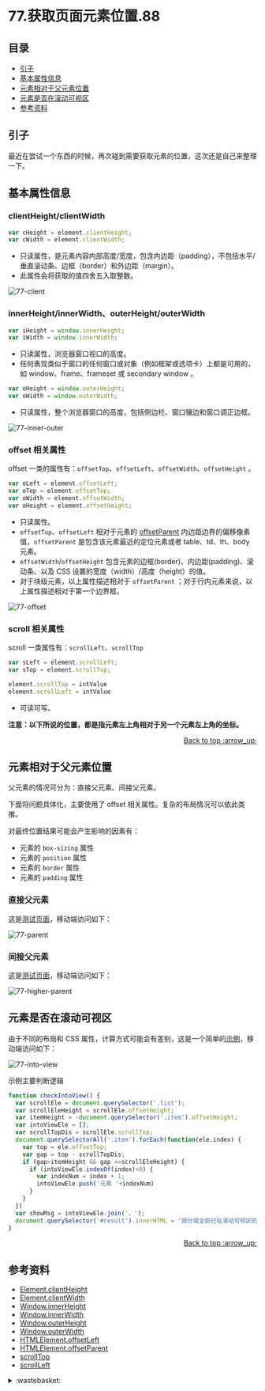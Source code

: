 # 77.获取页面元素位置.88
## <a name="index"></a> 目录
- [引子](#start)
- [基本属性信息](#attribute)
- [元素相对于父元素位置](#situation1)
- [元素是否在滚动可视区](#situation2)
- [参考资料](#reference)


## <a name="start"></a> 引子
最近在尝试一个东西的时候，再次碰到需要获取元素的位置，这次还是自己来整理一下。

## <a name="attribute"></a> 基本属性信息
### clientHeight/clientWidth
```js
var cHeight = element.clientHeight;
var cWidth = element.clientWidth;
```

- 只读属性，是元素内容内部高度/宽度，包含内边距（padding），不包括水平/垂直滚动条、边框（border）和外边距（margin）。
- 此属性会将获取的值四舍五入取整数。

![77-client][url-local-1]


### innerHeight/innerWidth、outerHeight/outerWidth
```js
var iHeight = window.innerHeight;
var iWidth = window.innerWidth;
```
- 只读属性，浏览器窗口视口的高度。
- 任何表现类似于窗口的任何窗口或对象（例如框架或选项卡）上都是可用的，如 window、frame、frameset 或 secondary window 。

```js
var oHeight = window.outerHeight;
var oWidth = window.outerWidth;
```
- 只读属性，整个浏览器窗口的高度，包括侧边栏、窗口镶边和窗口调正边框。

![77-inner-outer][url-local-2]

### offset 相关属性
offset 一类的属性有：`offsetTop`、`offsetLeft`、`offsetWidth`、`offsetHeight` 。
```js
var oLeft = element.offsetLeft;
var oTop = element.offsetTop;
var oWidth = element.offsetWidth;
var oHeight = element.offsetHeight;
```

- 只读属性。
- `offsetTop`、`offsetLeft` 相对于元素的 [offsetParent][url-mdn-8] 内边距边界的偏移像素值，`offsetParent` 是包含该元素最近的定位元素或者 table、td、th、body 元素。
- `offsetWidth`/`offsetHeight` 包含元素的边框(border)、内边距(padding)、滚动条、以及 CSS 设置的宽度（width）/高度（height）的值。
- 对于块级元素，以上属性描述相对于 `offsetParent` ；对于行内元素来说，以上属性描述相对于第一个边界框。

![77-offset][url-local-3]

### scroll 相关属性
scroll 一类属性有：`scrollLeft`、`scrollTop`
```js
var sLeft = element.scrollLeft;
var sTop = element.scrollTop;

element.scrollTop = intValue
element.scrollLeft = intValue
```
- 可读可写。

**注意：以下所说的位置，都是指元素左上角相对于另一个元素左上角的坐标。**


<div align="right"><a href="#index">Back to top :arrow_up:</a></div>

## <a name="situation1"></a> 元素相对于父元素位置
父元素的情况可分为：直接父元素、间接父元素。

下面将问题具体化，主要使用了 offset 相关属性。复杂的布局情况可以依此类推。

对最终位置结果可能会产生影响的因素有：
- 元素的 `box-sizing` 属性
- 元素的 `position` 属性
- 元素的 `border` 属性
- 元素的 `padding` 属性

### 直接父元素
这是[测试页面][url-lab-1]，移动端访问如下：

![77-parent][url-local-4]

### 间接父元素
这是[测试页面][url-lab-2]，移动端访问如下：

![77-higher-parent][url-local-5]

## <a name="situation2"></a> 元素是否在滚动可视区
由于不同的布局和 CSS 属性，计算方式可能会有差别，这是一个简单的[示例][url-lab-3]，移动端访问如下：

![77-into-view][url-local-6]

示例主要判断逻辑
```js
function checkIntoView() {
  var scrollEle = document.querySelector('.list');
  var scrollEleHeight = scrollEle.offsetHeight;
  var itemHeight = -document.querySelector('.item').offsetHeight;
  var intoViewEle = [];
  var scrollTopDis = scrollEle.scrollTop;
  document.querySelectorAll('.item').forEach(function(ele,index) {
    var top = ele.offsetTop;
    var gap = top - scrollTopDis;
    if (gap>itemHeight && gap <=scrollEleHeight) {
      if (intoViewEle.indexOf(index)<0) {
        var indexNum = index + 1;
        intoViewEle.push('元素 '+indexNum)
      }
    }
  })
  var showMsg = intoViewEle.join('，');
  document.querySelector('#result').innerHTML = '部分或全部已在滚动可视区的元素有：<br />'+showMsg;
}
```

<div align="right"><a href="#index">Back to top :arrow_up:</a></div>


## <a name="reference"></a> 参考资料
- [Element.clientHeight][url-mdn-1]
- [Element.clientWidth][url-mdn-2]
- [Window.innerHeight][url-mdn-3]
- [Window.innerWidth][url-mdn-4]
- [Window.outerHeight][url-mdn-5]
- [Window.outerWidth][url-mdn-6]
- [HTMLElement.offsetLeft][url-mdn-7]
- [HTMLElement.offsetParent][url-mdn-8]
- [scrollTop][url-mdn-9]
- [scrollLeft][url-mdn-10]


[url-mdn-1]:https://developer.mozilla.org/zh-CN/docs/Web/API/Element/clientHeight
[url-mdn-2]:https://developer.mozilla.org/zh-CN/docs/Web/API/Element/clientWidth
[url-mdn-3]:https://developer.mozilla.org/zh-CN/docs/Web/API/Window/innerHeight
[url-mdn-4]:https://developer.mozilla.org/zh-CN/docs/Web/API/Window/innerWidth
[url-mdn-5]:https://developer.mozilla.org/zh-CN/docs/Web/API/Window/outerHeight
[url-mdn-6]:https://developer.mozilla.org/zh-CN/docs/Web/API/Window/outerWidth
[url-mdn-7]:https://developer.mozilla.org/zh-CN/docs/Web/API/HTMLElement/offsetLeft
[url-mdn-8]:https://developer.mozilla.org/zh-CN/docs/Web/API/HTMLElement/offsetParent
[url-mdn-9]:https://developer.mozilla.org/zh-CN/docs/Web/API/Element/scrollTop
[url-mdn-10]:https://developer.mozilla.org/zh-CN/docs/Web/API/Element/scrollLeft

[url-lab-1]:https://xxholic.github.io/lab/segment/77/parent.html
[url-lab-2]:https://xxholic.github.io/lab/segment/77/higher-parent.html
[url-lab-3]:https://xxholic.github.io/lab/segment/77/into-view.html



[url-local-1]:../images/77/client.png
[url-local-2]:../images/77/inner-vs-outer.png
[url-local-3]:../images/77/offset.png
[url-local-4]:../images/77/qr-parent.png
[url-local-5]:../images/77/qr-higher-parent.png
[url-local-6]:../images/77/qr-into-view.png

<details>
<summary>:wastebasket:</summary>

回眸一喵

![77-poster][url-local-poster]

</details>

[url-local-poster]:../images/77/poster.jpg
